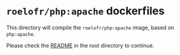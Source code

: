# `roelofr/php:apache` dockerfiles

This directory will compile the `roelofr/php:apache` image, based
on `php:apache`.

Please check the
[README](https://github.com/roelofr/docker-php/blob/master/README.md) in the
root directory to continue.
